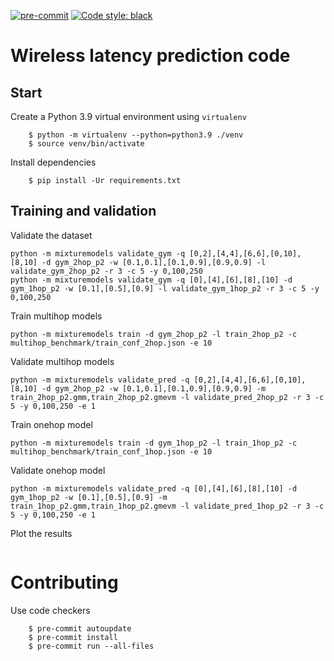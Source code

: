 [![pre-commit](https://img.shields.io/badge/pre--commit-enabled-brightgreen?logo=pre-commit&logoColor=white)](https://pre-commit.com/)
[![Code style: black](https://img.shields.io/badge/code%20style-black-000000.svg)](https://github.com/psf/black)

# Wireless latency prediction code


## Start

Create a Python 3.9 virtual environment using `virtualenv`

        $ python -m virtualenv --python=python3.9 ./venv
        $ source venv/bin/activate

Install dependencies

        $ pip install -Ur requirements.txt


## Training and validation


Validate the dataset
```
python -m mixturemodels validate_gym -q [0,2],[4,4],[6,6],[0,10],[8,10] -d gym_2hop_p2 -w [0.1,0.1],[0.1,0.9],[0.9,0.9] -l validate_gym_2hop_p2 -r 3 -c 5 -y 0,100,250
python -m mixturemodels validate_gym -q [0],[4],[6],[8],[10] -d gym_1hop_p2 -w [0.1],[0.5],[0.9] -l validate_gym_1hop_p2 -r 3 -c 5 -y 0,100,250
```

Train multihop models
```
python -m mixturemodels train -d gym_2hop_p2 -l train_2hop_p2 -c multihop_benchmark/train_conf_2hop.json -e 10
```

Validate multihop models
```
python -m mixturemodels validate_pred -q [0,2],[4,4],[6,6],[0,10],[8,10] -d gym_2hop_p2 -w [0.1,0.1],[0.1,0.9],[0.9,0.9] -m train_2hop_p2.gmm,train_2hop_p2.gmevm -l validate_pred_2hop_p2 -r 3 -c 5 -y 0,100,250 -e 1
```

Train onehop model
```
python -m mixturemodels train -d gym_1hop_p2 -l train_1hop_p2 -c multihop_benchmark/train_conf_1hop.json -e 10
```

Validate onehop model
```
python -m mixturemodels validate_pred -q [0],[4],[6],[8],[10] -d gym_1hop_p2 -w [0.1],[0.5],[0.9] -m train_1hop_p2.gmm,train_1hop_p2.gmevm -l validate_pred_1hop_p2 -r 3 -c 5 -y 0,100,250 -e 1
```


Plot the results
```
```


# Contributing

Use code checkers

        $ pre-commit autoupdate
        $ pre-commit install
        $ pre-commit run --all-files

